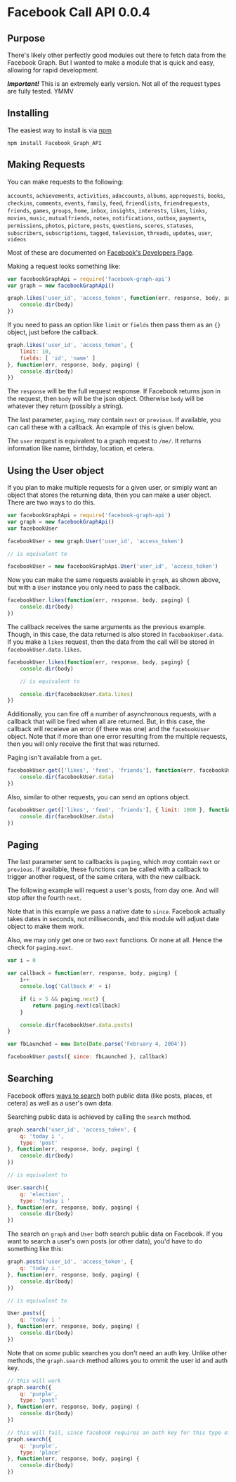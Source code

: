 Facebook Call API 0.0.4
=======================

## Purpose

There's likely other perfectly good modules out there to fetch data from the Facebook Graph. But I wanted to make a module that is quick and easy, allowing for rapid development.

***Important!*** This is an extremely early version. Not all of the request types are fully tested. YMMV

## Installing

The easiest way to install is via [npm](http://npmjs.org/)

```
npm install Facebook_Graph_API
```

## Making Requests

You can make requests to the following:

`accounts`, `achievements`, `activities`, `adaccounts`, `albums`, `apprequests`, `books`, `checkins`, `comments`, `events`, `family`, `feed`, `friendlists`, `friendrequests`, `friends`, `games`, `groups`, `home`, `inbox`, `insights`, `interests`, `likes`, `links`, `movies`, `music`, `mutualfriends`, `notes`, `notifications`, `outbox`, `payments`, `permissions`, `photos`, `picture`, `posts`, `questions`, `scores`, `statuses`, `subscribers`, `subscriptions`, `tagged`, `television`, `threads`, `updates`, `user`, `videos`

Most of these are documented on [Facebook's Developers Page](http://developers.facebook.com/docs/reference/api/).

Making a request looks something like:

```js
var facebookGraphApi = require('facebook-graph-api')
var graph = new facebookGraphApi()

graph.likes('user_id', 'access_token', function(err, response, body, paging) {
	console.dir(body)
})
```

If you need to pass an option like `limit` or `fields` then pass them as an `{}` object, just before the callback. 

```js
graph.likes('user_id', 'access_token', {
	limit: 10,
	fields: [ 'id', 'name' ]
}, function(err, response, body, paging) {
	console.dir(body)
})
```

The `response` will be the full request response. If Facebook returns json in the request, then `body` will be the json object. Otherwise `body` will be whatever they return (possibly a string).

The last parameter, `paging`, may contain `next` or `previous`. If available, you can call these with a callback. An example of this is given below.

The `user` request is equivalent to a graph request to `/me/`. It returns information like name, birthday, location, et cetera.

## Using the User object

If you plan to make multiple requests for a given user, or simiply want an object that stores the returning data, then you can make a user object. There are two ways to do this.

```js
var facebookGraphApi = require('facebook-graph-api')
var graph = new facebookGraphApi()
var facebookUser

facebookUser = new graph.User('user_id', 'access_token')

// is equivalent to

facebookUser = new facebookGraphApi.User('user_id', 'access_token')
```

Now you can make the same requests avaiable in `graph`, as shown above, but with a `User` instance you only need to pass the callback.

```js
facebookUser.likes(function(err, response, body, paging) {
	console.dir(body)
})
```

The callback receives the same arguments as the previous example. Though, in this case, the data returned is also stored in `facebookUser.data`. If you make a `likes` request, then the data from the call will be stored in `facebookUser.data.likes`.

```js
facebookUser.likes(function(err, response, body, paging) {
	console.dir(body)

	// is equivalent to

	console.dir(facebookUser.data.likes)
})
```

Additionally, you can fire off a number of asynchronous requests, with a callback that will be fired when all are returned. But, in this case, the callback will receieve an error (if there was one) and the `facebookUser` object. Note that if more than one error resulting from the multiple requests, then you will only receive the first that was returned.

Paging isn't available from a `get`.

```js
facebookUser.get(['likes', 'feed', 'friends'], function(err, facebookUser) {
	console.dir(facebookUser.data)
})
```

Also, similar to other requests, you can send an options object.

```js
facebookUser.get(['likes', 'feed', 'friends'], { limit: 1000 }, function(err, facebookUser) {
	console.dir(facebookUser.data)
})
```

## Paging

The last parameter sent to callbacks is `paging`, which _may_ contain `next` or `previous`. If available, these functions can be called with a callback to trigger another request, of the same critera, with the new callback.

The following example will request a user's posts, from day one. And will stop after the fourth `next`.

Note that in this example we pass a native date to `since`. Facebook actually takes dates in seconds, not milliseconds, and this module will adjust date object to make them work.

Also, we may only get one or two `next` functions. Or none at all. Hence the check for `paging.next`.

```js
var i = 0

var callback = function(err, response, body, paging) {
	i++
	console.log('Callback #' + i)

	if (i > 5 && paging.next) {
		return paging.next(callback)
	}

	console.dir(facebookUser.data.posts)
}

var fbLaunched = new Date(Date.parse('February 4, 2004'))

facebookUser.posts({ since: fbLaunched }, callback)
```

## Searching

Facebook offers [ways to search](http://developers.facebook.com/docs/reference/api/#searching) both public data (like posts, places, et cetera) as well as a user's own data.

Searching public data is achieved by calling the `search` method.

```js
graph.search('user_id', 'access_token', {
	q: 'today i ',
	type: 'post'
}, function(err, response, body, paging) {
	console.dir(body)
})

// is equivalent to

User.search({
	q: 'election',
	type: 'today i '
}, function(err, response, body, paging) {
	console.dir(body)
})
```

The search on `graph` and `User` both search public data on Facebook. If you want to search a user's own posts (or other data), you'd have to do something like this:

```js
graph.posts('user_id', 'access_token', {
	q: 'today i '
}, function(err, response, body, paging) {
	console.dir(body)
})

// is equivalent to

User.posts({
	q: 'today i '
}, function(err, response, body, paging) {
	console.dir(body)
})
```

Note that on *some* public searches you don't need an auth key. Unlike other methods, the `graph.search` method allows you to ommit the user id and auth key.

```js
// this will work
graph.search({
	q: 'purple',
	type: 'post'
}, function(err, response, body, paging) {
	console.dir(body)
})

// this will fail, since facebook requires an auth key for this type of search
graph.search({
	q: 'purple',
	type: 'place'
}, function(err, response, body, paging) {
	console.dir(body)
})
```